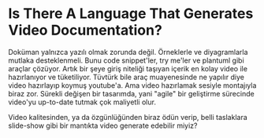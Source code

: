 # Is There A Language That Generates Video Documentation?

Doküman yalnızca yazılı olmak zorunda değil.
Örneklerle ve diyagramlarla mutlaka desteklenmeli.
Bunu code snippet'ler, try me'ler ve plantuml gibi araçlar çözüyor.
Artık bir şeye giriş niteliği taşıyan içerik en kolay video ile hazırlanıyor ve tüketiliyor.
Tüvtürk bile araç muayenesinde ne yapılır diye video hazırlayıp koymuş youtube'a.
Ama video hazırlamak sesiyle montajıyla biraz zor.
Sürekli değişen bir tasarımda, yani "agile" bir geliştirme sürecinde video'yu up-to-date tutmak çok maliyetli olur.

Video kalitesinden, ya da özgünlüğünden biraz ödün verip, belli taslaklara slide-show gibi bir mantıkta video generate edebilir miyiz?
